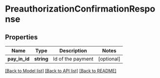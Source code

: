 # PreauthorizationConfirmationResponse

## Properties
Name | Type | Description | Notes
------------ | ------------- | ------------- | -------------
**pay_in_id** | **string** | Id of the payment | [optional] 

[[Back to Model list]](../README.md#documentation-for-models) [[Back to API list]](../README.md#documentation-for-api-endpoints) [[Back to README]](../README.md)


